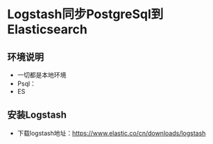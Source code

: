 # Logstash同步PostgreSql到Elasticsearch

## 环境说明

- 一切都是本地环境
- Psql：
- ES

## 安装Logstash

- 下载logstash地址：https://www.elastic.co/cn/downloads/logstash

